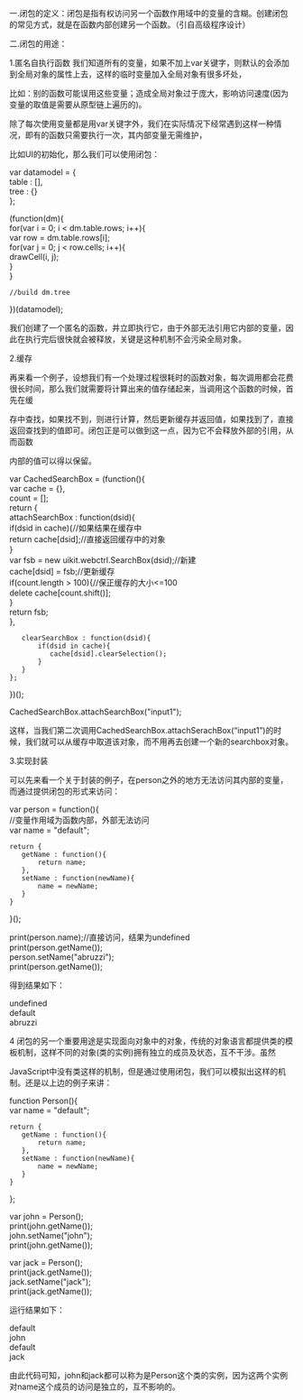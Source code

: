 一.闭包的定义：闭包是指有权访问另一个函数作用域中的变量的含糊。创建闭包的常见方式，就是在函数内部创建另一个函数。（引自高级程序设计）

二.闭包的用途：

1.匿名自执行函数 
  我们知道所有的变量，如果不加上var关键字，则默认的会添加到全局对象的属性上去，这样的临时变量加入全局对象有很多坏处，
  
  比如：别的函数可能误用这些变量；造成全局对象过于庞大，影响访问速度(因为变量的取值是需要从原型链上遍历的)。
  
  除了每次使用变量都是用var关键字外，我们在实际情况下经常遇到这样一种情况，即有的函数只需要执行一次，其内部变量无需维护，
  
  比如UI的初始化，那么我们可以使用闭包：
  
  var datamodel = {    
    table : [],    
    tree : {}    
  };    
     
 (function(dm){    
    for(var i = 0; i < dm.table.rows; i++){    
       var row = dm.table.rows[i];    
       for(var j = 0; j < row.cells; i++){    
           drawCell(i, j);    
       }    
    }    
       
    //build dm.tree      
  })(datamodel);   
  
  我们创建了一个匿名的函数，并立即执行它，由于外部无法引用它内部的变量，因此在执行完后很快就会被释放，关键是这种机制不会污染全局对象。
  
  2.缓存
  
  再来看一个例子，设想我们有一个处理过程很耗时的函数对象，每次调用都会花费很长时间，那么我们就需要将计算出来的值存储起来，当调用这个函数的时候，首先在缓
  
  存中查找，如果找不到，则进行计算，然后更新缓存并返回值，如果找到了，直接返回查找到的值即可。闭包正是可以做到这一点，因为它不会释放外部的引用，从而函数
  
  内部的值可以得以保留。
  
  var CachedSearchBox = (function(){    
    var cache = {},    
       count = [];    
    return {    
       attachSearchBox : function(dsid){    
           if(dsid in cache){//如果结果在缓存中    
              return cache[dsid];//直接返回缓存中的对象    
           }    
           var fsb = new uikit.webctrl.SearchBox(dsid);//新建    
           cache[dsid] = fsb;//更新缓存    
           if(count.length > 100){//保正缓存的大小<=100    
              delete cache[count.shift()];    
           }    
           return fsb;          
       },    
     
       clearSearchBox : function(dsid){    
           if(dsid in cache){    
              cache[dsid].clearSelection();      
           }    
       }    
    };    
})();    
     
CachedSearchBox.attachSearchBox("input1");    

这样，当我们第二次调用CachedSearchBox.attachSerachBox(“input1”)的时候，我们就可以从缓存中取道该对象，而不用再去创建一个新的searchbox对象。

3.实现封装

可以先来看一个关于封装的例子，在person之外的地方无法访问其内部的变量，而通过提供闭包的形式来访问：

var person = function(){    
    //变量作用域为函数内部，外部无法访问    
    var name = "default";       
       
    return {    
       getName : function(){    
           return name;    
       },    
       setName : function(newName){    
           name = newName;    
       }    
    }    
}();    
     
print(person.name);//直接访问，结果为undefined    
print(person.getName());    
person.setName("abruzzi");    
print(person.getName());    
   
得到结果如下：  
   
undefined  
default  
abruzzi  

4 闭包的另一个重要用途是实现面向对象中的对象，传统的对象语言都提供类的模板机制，这样不同的对象(类的实例)拥有独立的成员及状态，互不干涉。虽然

JavaScript中没有类这样的机制，但是通过使用闭包，我们可以模拟出这样的机制。还是以上边的例子来讲：

function Person(){    
    var name = "default";       
       
    return {    
       getName : function(){    
           return name;    
       },    
       setName : function(newName){    
           name = newName;    
       }    
    }    
};    
     
     
var john = Person();    
print(john.getName());    
john.setName("john");    
print(john.getName());    
     
var jack = Person();    
print(jack.getName());    
jack.setName("jack");    
print(jack.getName());    
   
运行结果如下：  
   
default  
john  
default  
jack  

由此代码可知，john和jack都可以称为是Person这个类的实例，因为这两个实例对name这个成员的访问是独立的，互不影响的。
  
